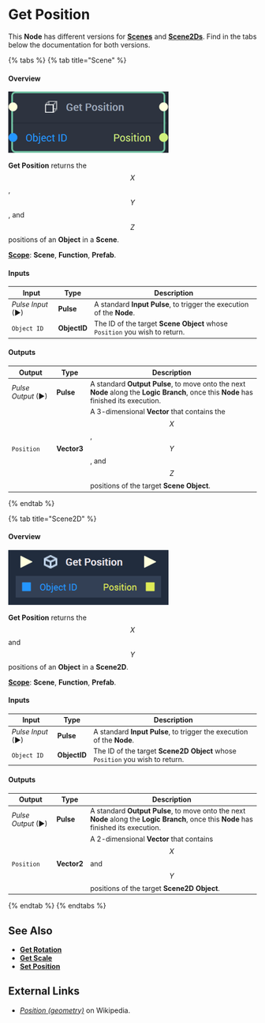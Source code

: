 # Get Position

This **Node** has different versions for [**Scenes**](../../../objects-and-types/project-objects/scene.md) and [**Scene2Ds**](../../../objects-and-types/project-objects/scene2d.md). Find in the tabs below the documentation for both versions.

{% tabs %}
{% tab title="Scene" %}
#### Overview

![The Get Position Node.](../../../.gitbook/assets/getpositionnode20241.png)

**Get Position** returns the $$X$$, $$Y$$, and $$Z$$ positions of an **Object** in a **Scene**.

[**Scope**](../../overview.md#scopes): **Scene**, **Function**, **Prefab**.

#### Inputs

| Input             | Type         | Description                                                                |
| ----------------- | ------------ | -------------------------------------------------------------------------- |
| _Pulse Input_ (►) | **Pulse**    | A standard **Input Pulse**, to trigger the execution of the **Node**.      |
| `Object ID`       | **ObjectID** | The ID of the target **Scene Object** whose `Position` you wish to return. |

#### Outputs

| Output             | Type        | Description                                                                                                                            |
| ------------------ | ----------- | -------------------------------------------------------------------------------------------------------------------------------------- |
| _Pulse Output_ (►) | **Pulse**   | A standard **Output Pulse**, to move onto the next **Node** along the **Logic Branch**, once this **Node** has finished its execution. |
| `Position`         | **Vector3** | A 3-dimensional **Vector** that contains the $$X$$, $$Y$$, and $$Z$$ positions of the target **Scene Object**.                         |
{% endtab %}

{% tab title="Scene2D" %}
#### Overview

![The Get Position Node.](../../../.gitbook/assets/getpositionnode2d.png)

**Get Position** returns the $$X$$ and $$Y$$ positions of an **Object** in a **Scene2D**.

[**Scope**](../../overview.md#scopes): **Scene**, **Function**, **Prefab**.

#### Inputs

| Input             | Type         | Description                                                                  |
| ----------------- | ------------ | ---------------------------------------------------------------------------- |
| _Pulse Input_ (►) | **Pulse**    | A standard **Input Pulse**, to trigger the execution of the **Node**.        |
| `Object ID`       | **ObjectID** | The ID of the target **Scene2D Object** whose `Position` you wish to return. |

#### Outputs

| Output             | Type        | Description                                                                                                                            |
| ------------------ | ----------- | -------------------------------------------------------------------------------------------------------------------------------------- |
| _Pulse Output_ (►) | **Pulse**   | A standard **Output Pulse**, to move onto the next **Node** along the **Logic Branch**, once this **Node** has finished its execution. |
| `Position`         | **Vector2** | A 2-dimensional **Vector** that contains $$X$$ and $$Y$$ positions of the target **Scene2D Object**.                                   |
{% endtab %}
{% endtabs %}

## See Also

* [**Get Rotation**](get-rotation.md)
* [**Get Scale**](get-scale.md)
* [**Set Position**](set-position.md)

## External Links

* [_Position (geometry)_](https://en.wikipedia.org/wiki/Position\_\(geometry\)) on Wikipedia.
